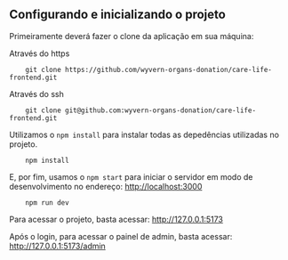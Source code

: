 ## Configurando e inicializando o projeto

Primeiramente deverá fazer o clone da aplicação em sua máquina:

Através do https
```
    git clone https://github.com/wyvern-organs-donation/care-life-frontend.git
```

Através do ssh
```
    git clone git@github.com:wyvern-organs-donation/care-life-frontend.git
```

Utilizamos o `npm install` para instalar todas as depedências utilizadas no projeto.

```
    npm install 
```


E, por fim, usamos o `npm start` para iniciar o servidor em modo de desenvolvimento  no endereço: [http://localhost:3000](http://localhost:3000)
```
    npm run dev
```

Para acessar o projeto, basta acessar:
http://127.0.0.1:5173

Após o login, para acessar o painel de admin, basta acessar:
http://127.0.0.1:5173/admin
